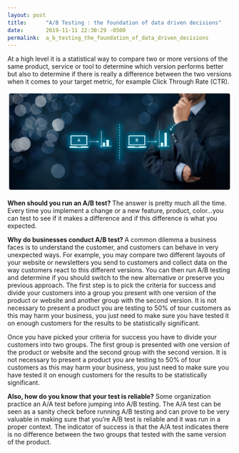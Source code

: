```yaml
---
layout: post
title:      "A/B Testing : the foundation of data driven decisions"
date:       2019-11-11 22:30:29 -0500
permalink:  a_b_testing_the_foundation_of_data_driven_decisions
---
```



At a high level it is a statistical way to compare two or more versions of the same product, service or tool to determine which version performs better but also to determine if there is really a difference between the two versions when it comes to your target metric, for example Click Through Rate (CTR).

![](img/63.png)

<b>When should you run an A/B test? </b> The answer is pretty much all the time. Every time you implement a change or a new feature, product, color…you can test to see if it makes a difference and if this difference is what you expected. 

<b>Why do businesses conduct A/B test? </b>A common dilemma a business faces is to understand the customer, and customers can behave in very unexpected ways. For example, you may compare two different layouts of your website or newsletters you send to customers and collect data on the way customers react to this different versions. You can then run A/B testing and determine if you should switch to the new alternative or preserve you previous approach. 
The first step is to pick the criteria for success and divide your customers into a group you present with one version of the product or website and another group with the second version. It is not necessary to present a product you are testing to 50% of tour customers as this may harm your business, you just need to make sure you have tested it on enough customers for the results to be statistically significant. 

Once you have picked your criteria for success you have to divide your customers into two groups. The first group is presented with one version of the product or website and the second group with the second version. It is not necessary to present a product you are testing to 50% of tour customers as this may harm your business, you just need to make sure you have tested it on enough customers for the results to be statistically significant. 

<b>Also, how do you know that your test is reliable?</b> Some organization practice an A/A test before jumping into A/B testing. The A/A test can be seen as a sanity check before running A/B testing and can prove to be very valuable in making sure that you’re A/B test is reliable and it was run in a proper context. The indicator of success is that the A/A test indicates there is no difference between the two groups that tested with the same version of the product. 

